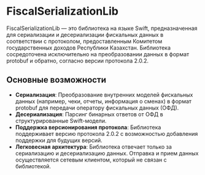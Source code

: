 # FiscalSerializationLib

FiscalSerializationLib — это библиотека на языке Swift, предназначенная для сериализации и десериализации фискальных данных в соответствии с протоколом, предоставленным Комитетом государственных доходов Республики Казахстан. Библиотека сосредоточена исключительно на преобразовании данных в формат protobuf и обратно, согласно версии протокола 2.0.2.

## Основные возможности

- **Сериализация**: Преобразование внутренних моделей фискальных данных (например, чеки, отчеты, информация о сменах) в формат protobuf для передачи оператору фискальных данных (ОФД).
- **Десериализация**: Парсинг бинарных ответов от ОФД в структурированные Swift-модели.
- **Поддержка версионирования протокола**: Библиотека поддерживает версию протокола 2.0.2 с возможностью добавления поддержки для будущих версий.
- **Легковесная архитектура**: Библиотека отвечает только за сериализацию и десериализацию данных. Отправка и прием данных осуществляется сетевым клиентом, который не связан с библиотекой.

